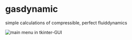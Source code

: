# gasdynamic

simple calculations of compressible, perfect fluiddynamics

![main menu in tkinter-GUI](https://github.com/MaxiHartmann/gasdynamic/tkinter/images/main_menu.png)

